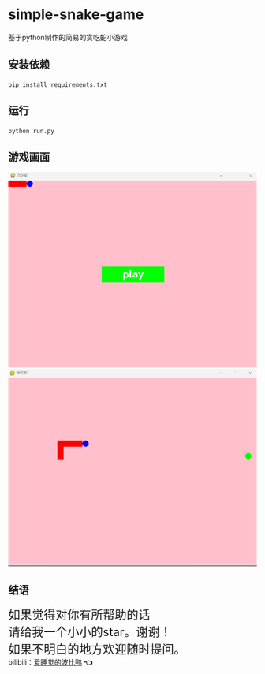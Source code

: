 # simple-snake-game
基于python制作的简易的贪吃蛇小游戏

## 安装依赖
`pip install requirements.txt`

## 运行
`python run.py`



游戏画面
---
![1001](imgs/1001.png "开始界面")
![1002](imgs/1002.png "游戏界面")
## 结语
<font size=5>如果觉得对你有所帮助的话<br>请给我一个小小的star。谢谢！<br>如果不明白的地方欢迎随时提问。</font>   
bilibili：[爱睡觉的波比鸭](https://space.bilibili.com/57254257?spm_id_from=333.337.0.0) **:point_left:**
